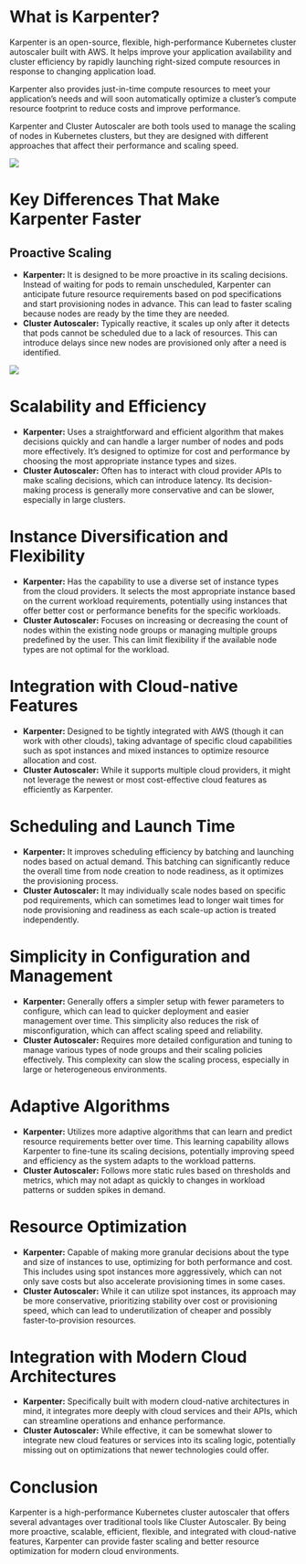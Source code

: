 # What is Karpenter?

Karpenter is an open-source, flexible, high-performance Kubernetes cluster autoscaler built with AWS. It helps improve your application availability and cluster efficiency by rapidly launching right-sized compute resources in response to changing application load.

Karpenter also provides just-in-time compute resources to meet your application’s needs and will soon automatically optimize a cluster’s compute resource footprint to reduce costs and improve performance.

Karpenter and Cluster Autoscaler are both tools used to manage the scaling of nodes in Kubernetes clusters, but they are designed with different approaches that affect their performance and scaling speed.

![](https://cdn.hashnode.com/res/hashnode/image/upload/v1715565861215/924f4f29-6de8-45f4-b880-3cd5d7909762.png?auto=compress,format&format=webp)

# Key Differences That Make Karpenter Faster
## Proactive Scaling
- **Karpenter:** It is designed to be more proactive in its scaling decisions. Instead of waiting for pods to remain unscheduled, Karpenter can anticipate future resource requirements based on pod specifications and start provisioning nodes in advance. This can lead to faster scaling because nodes are ready by the time they are needed.
- **Cluster Autoscaler:** Typically reactive, it scales up only after it detects that pods cannot be scheduled due to a lack of resources. This can introduce delays since new nodes are provisioned only after a need is identified.

![](https://cdn.hashnode.com/res/hashnode/image/upload/v1715566117935/4621282d-115c-4fe4-9b31-b8019322e1aa.png?auto=compress,format&format=webp)

# Scalability and Efficiency
- **Karpenter:** Uses a straightforward and efficient algorithm that makes decisions quickly and can handle a larger number of nodes and pods more effectively. It’s designed to optimize for cost and performance by choosing the most appropriate instance types and sizes.
- **Cluster Autoscaler:** Often has to interact with cloud provider APIs to make scaling decisions, which can introduce latency. Its decision-making process is generally more conservative and can be slower, especially in large clusters.

# Instance Diversification and Flexibility
- **Karpenter:** Has the capability to use a diverse set of instance types from the cloud providers. It selects the most appropriate instance based on the current workload requirements, potentially using instances that offer better cost or performance benefits for the specific workloads.
- **Cluster Autoscaler:** Focuses on increasing or decreasing the count of nodes within the existing node groups or managing multiple groups predefined by the user. This can limit flexibility if the available node types are not optimal for the workload.

# Integration with Cloud-native Features
- **Karpenter:** Designed to be tightly integrated with AWS (though it can work with other clouds), taking advantage of specific cloud capabilities such as spot instances and mixed instances to optimize resource allocation and cost.
- **Cluster Autoscaler:** While it supports multiple cloud providers, it might not leverage the newest or most cost-effective cloud features as efficiently as Karpenter.

# Scheduling and Launch Time
- **Karpenter:** It improves scheduling efficiency by batching and launching nodes based on actual demand. This batching can significantly reduce the overall time from node creation to node readiness, as it optimizes the provisioning process.
- **Cluster Autoscaler:** It may individually scale nodes based on specific pod requirements, which can sometimes lead to longer wait times for node provisioning and readiness as each scale-up action is treated independently.

# Simplicity in Configuration and Management
- **Karpenter:** Generally offers a simpler setup with fewer parameters to configure, which can lead to quicker deployment and easier management over time. This simplicity also reduces the risk of misconfiguration, which can affect scaling speed and reliability.
- **Cluster Autoscaler:** Requires more detailed configuration and tuning to manage various types of node groups and their scaling policies effectively. This complexity can slow the scaling process, especially in large or heterogeneous environments.

# Adaptive Algorithms
- **Karpenter:** Utilizes more adaptive algorithms that can learn and predict resource requirements better over time. This learning capability allows Karpenter to fine-tune its scaling decisions, potentially improving speed and efficiency as the system adapts to the workload patterns.
- **Cluster Autoscaler:** Follows more static rules based on thresholds and metrics, which may not adapt as quickly to changes in workload patterns or sudden spikes in demand.

# Resource Optimization
- **Karpenter:** Capable of making more granular decisions about the type and size of instances to use, optimizing for both performance and cost. This includes using spot instances more aggressively, which can not only save costs but also accelerate provisioning times in some cases.
- **Cluster Autoscaler:** While it can utilize spot instances, its approach may be more conservative, prioritizing stability over cost or provisioning speed, which can lead to underutilization of cheaper and possibly faster-to-provision resources.

# Integration with Modern Cloud Architectures
- **Karpenter:** Specifically built with modern cloud-native architectures in mind, it integrates more deeply with cloud services and their APIs, which can streamline operations and enhance performance.
- **Cluster Autoscaler:** While effective, it can be somewhat slower to integrate new cloud features or services into its scaling logic, potentially missing out on optimizations that newer technologies could offer.

# Conclusion
Karpenter is a high-performance Kubernetes cluster autoscaler that offers several advantages over traditional tools like Cluster Autoscaler. By being more proactive, scalable, efficient, flexible, and integrated with cloud-native features, Karpenter can provide faster scaling and better resource optimization for modern cloud environments.
